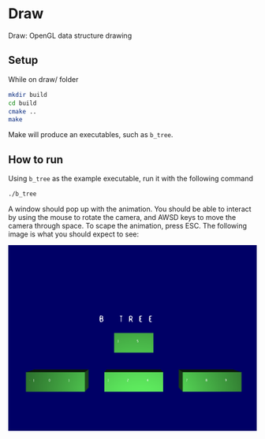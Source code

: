 # Draw
Draw: OpenGL data structure drawing 

## Setup

While on draw/ folder

```bash
mkdir build
cd build
cmake ..
make
```

Make will produce an executables, such as `b_tree`.

## How to run

Using `b_tree` as the example executable, run it with the following command

```bash
./b_tree
```

A window should pop up with the animation. You should be able to interact by using the mouse to rotate the camera, and AWSD keys to move the camera through space. To scape the animation, press ESC. The following image is what you should expect to see:

![Frontal picture of B-Tree](figs/frontal.png)